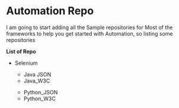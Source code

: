<h1>Automation Repo</h1>

<p>I am going to start adding all the Sample repositories for Most of the frameworks to help you get started with Automation, so listing some repositories</p>

<b>List of Repo</b>
<ul>
  <li>Selenium</li>
  <ul>
    <a><li>Java JSON</li></a>
    <li>Java_W3C</li>
  </ul>
  <ul>
    <li>Python_JSON</li>
    <li>Python_W3C</li>
  </ul>
</ul>
